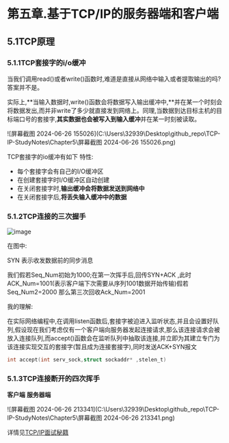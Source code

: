 # 

# 第五章.基于TCP/IP的服务器端和客户端

## 5.1TCP原理

###     5.1.1TCP套接字的i/o缓冲

当我们调用read()或者write()函数时,难道是直接从网络中输入或者提取输出的吗?答案并不是。

实际上,**当输入数据时,write()函数会将数据写入输出缓冲中,**并在某一个时刻会将数据发出,而并非write了多少就直接发到网络上。同理,当数据到达目标主机的目标端口号的套接字,**其实数据也会被写入到输入缓冲**并在某一时刻被读取。

![屏幕截图 2024-06-26 155026](C:\Users\32939\Desktop\github_repo\TCP-IP-StudyNotes\Chapter5\屏幕截图 2024-06-26 155026.png)

TCP套接字的io缓冲有如下 特性:

- 每个套接字会有自己的I/O缓冲区
- 在创建套接字时I/O缓冲区自动创建
- 在关闭套接字时,**输出缓冲会将数据发送到网络中**
- 在关闭套接字后,**将丢失输入缓冲中的数据**

###     5.1.2TCP连接的三次握手

![image](https://github.com/gggggwen/TCP-IP-StudyNotes/assets/162149042/215ab94b-3d52-4842-983e-880d1e8be3a9)


在图中: 

SYN 表示收发数据前的同步消息

我们假若Seq_Num初始为1000;在第一次挥手后,回传SYN+ACK ,此时ACK_Num=1001(表示客户端下次需要从序列1001数据开始传输)假若Seq_Num2=2000  那么第三次回收Ack_Num=2001

我的理解:

在实际网络编程中,在调用listen函数后,套接字被迫进入监听状态,并且会设置好队列,假设现在我们考虑仅有一个客户端向服务器发起连接请求,那么该连接请求会被放入连接队列,而accept()函数会在监听队列中抽取该连接,并立即为其建立专门为该连接实现交互的套接字(暂且成为连接套接字),同时发送ACK+SYN报文

```c
int accept(int serv_sock,struct sockaddr* ,stelen_t)
```

###   5.1.3TCP连接断开的四次挥手

   **客户端**                                                                                           **服务器端**

![屏幕截图 2024-06-26 213341](C:\Users\32939\Desktop\github_repo\TCP-IP-StudyNotes\Chapter5\屏幕截图 2024-06-26 213341.png)

详情见[TCP/IP面试秘籍](https://xiaolincoding.com/network/3_tcp/tcp_interview.html#%E7%AC%AC%E4%BA%8C%E6%AC%A1%E6%8C%A5%E6%89%8B%E4%B8%A2%E5%A4%B1%E4%BA%86-%E4%BC%9A%E5%8F%91%E7%94%9F%E4%BB%80%E4%B9%88)
